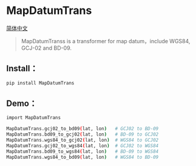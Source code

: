 # MapDatumTrans

[简体中文](https://github.com/bluicezhen/MapDatumTrans/blob/master/README-cn.md)

> MapDatumTranss is a transformer for map datum，include WGS84, GCJ-02 and BD-09.

## Install：

```bash
pip install MapDatumTrans
```

## Demo：

```bash
import MapDatumTrans

MapDatumTrans.gcj02_to_bd09(lat, lon)   # GCJ02 to BD-09
MapDatumTrans.bd09_to_gcj02(lat, lon)   # BD-09 to GCJ02
MapDatumTrans.wgs84_to_gcj02(lat, lon)  # WGS84 to GCJ02
MapDatumTrans.gcj02_to_wgs84(lat, lon)  # GCJ02 to WGS84
MapDatumTrans.bd09_to_wgs84(lat, lon)   # BD-09 to WGS84
MapDatumTrans.wgs84_to_bd09(lat, lon)   # WGS84 to BD-09
```